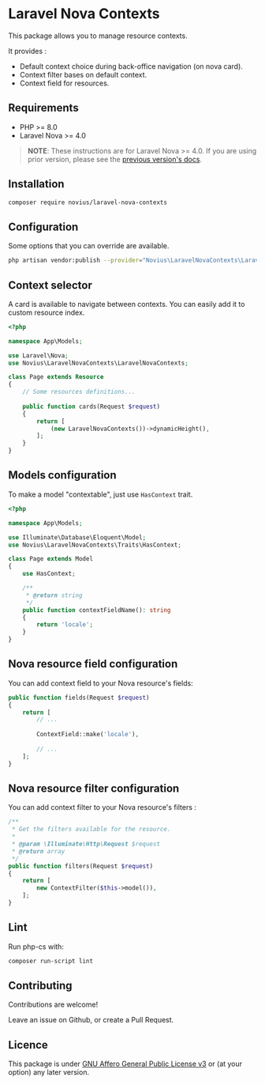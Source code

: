 # Laravel Nova Contexts

This package allows you to manage resource contexts.

It provides :

* Default context choice during back-office navigation (on nova card).
* Context filter bases on default context.
* Context field for resources.

## Requirements

* PHP >= 8.0
* Laravel Nova >= 4.0

> **NOTE**: These instructions are for Laravel Nova >= 4.0. If you are using prior version, please
> see the [previous version's docs](https://github.com/novius/laravel-nova-contexts/tree/1.x).


## Installation

```sh
composer require novius/laravel-nova-contexts
```

## Configuration

Some options that you can override are available.

```sh
php artisan vendor:publish --provider="Novius\LaravelNovaContexts\LaravelNovaContextsServiceProvider" --tag="config"
```

## Context selector

A card is available to navigate between contexts. You can easily add it to custom resource index.

```php
<?php

namespace App\Models;

use Laravel\Nova;
use Novius\LaravelNovaContexts\LaravelNovaContexts;

class Page extends Resource
{
    // Some resources definitions...
    
    public function cards(Request $request)
    {
        return [
            (new LaravelNovaContexts())->dynamicHeight(),
        ];
    }
}

```

## Models configuration

To make a model "contextable", just use `HasContext` trait.

```php
<?php

namespace App\Models;

use Illuminate\Database\Eloquent\Model;
use Novius\LaravelNovaContexts\Traits\HasContext;

class Page extends Model
{
    use HasContext;

    /**
     * @return string
     */
    public function contextFieldName(): string
    {
        return 'locale';
    }
}
```

## Nova resource field configuration

You can add context field to your Nova resource's fields:

```php
public function fields(Request $request)
{
    return [
        // ...
        
        ContextField::make('locale'),
        
        // ...
    ];
}
```

## Nova resource filter configuration

You can add context filter to your Nova resource's filters :

```php
/**
 * Get the filters available for the resource.
 *
 * @param \Illuminate\Http\Request $request
 * @return array
 */
public function filters(Request $request)
{
    return [
        new ContextFilter($this->model()),
    ];
}
```

## Lint

Run php-cs with:

```sh
composer run-script lint
```

## Contributing

Contributions are welcome!

Leave an issue on Github, or create a Pull Request.

## Licence

This package is under [GNU Affero General Public License v3](http://www.gnu.org/licenses/agpl-3.0.html) or (at your option) any later version.
